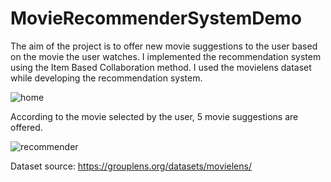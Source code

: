 
# MovieRecommenderSystemDemo

The aim of the project is to offer new movie suggestions to the user based on the movie the user watches. I implemented the recommendation system using the Item Based Collaboration method. I used the movielens dataset while developing the recommendation system.


![home](https://user-images.githubusercontent.com/24978269/122039008-e39bbb80-cdde-11eb-9ba1-95f4d4f73111.PNG)


According to the movie selected by the user, 5 movie suggestions are offered.

![recommender](https://user-images.githubusercontent.com/24978269/122039051-ec8c8d00-cdde-11eb-8cf7-eabce2a9de47.PNG)



Dataset source: https://grouplens.org/datasets/movielens/
